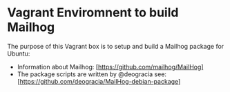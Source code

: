 # Vagrant Enviromnent to build Mailhog

The purpose of this Vagrant box is to setup and build a Mailhog package for Ubuntu:

* Information about Mailhog: [https://github.com/mailhog/MailHog]
* The package scripts are written by @deogracia see: [https://github.com/deogracia/MailHog-debian-package]


